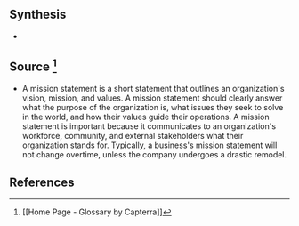 ## Synthesis
- 
## Source [^1]
- A mission statement is a short statement that outlines an organization's vision, mission, and values. A mission statement should clearly answer what the purpose of the organization is, what issues they seek to solve in the world, and how their values guide their operations. A mission statement is important because it communicates to an organization's workforce, community, and external stakeholders what their organization stands for. Typically, a business's mission statement will not change overtime, unless the company undergoes a drastic remodel.
## References

[^1]: [[Home Page - Glossary by Capterra]]